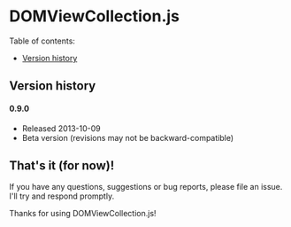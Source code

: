 # DOMViewCollection.js

Table of contents:
* [Version history](#version-history)
 
## Version history

#### 0.9.0

* Released 2013-10-09
* Beta version (revisions may not be backward-compatible)

## That's it (for now)!

If you have any questions, suggestions or bug reports, please file an issue. I'll try and respond promptly.

Thanks for using DOMViewCollection.js!